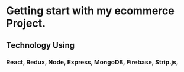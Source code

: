 # Getting start with my ecommerce Project.

## Technology Using 
### React, Redux, Node, Express, MongoDB, Firebase, Strip.js, 